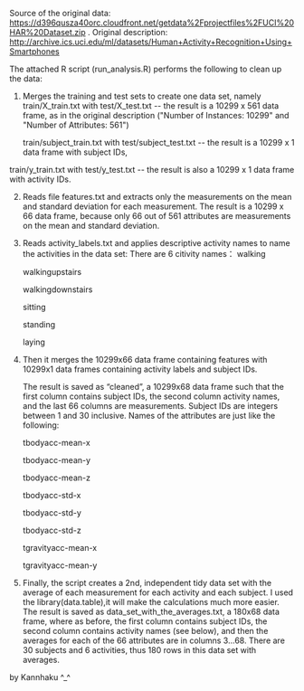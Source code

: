 Source of the original data: https://d396qusza40orc.cloudfront.net/getdata%2Fprojectfiles%2FUCI%20HAR%20Dataset.zip . Original description: http://archive.ics.uci.edu/ml/datasets/Human+Activity+Recognition+Using+Smartphones

The attached R script (run_analysis.R) performs the following to clean up the data:

1. Merges the training and test sets to create one data set, namely
train/X_train.txt with test/X_test.txt -- the result is a 10299 x 561 data frame, as in the original description ("Number of Instances: 10299" and "Number of Attributes: 561")

   train/subject_train.txt with test/subject_test.txt -- the result is a 10299 x 1 data frame with subject IDs,

  train/y_train.txt with test/y_test.txt -- the result is also a 10299 x 1 data frame with activity IDs.

2. Reads file features.txt and extracts only the measurements on the mean and standard deviation for each measurement.
The result is a 10299 x 66 data frame, because only 66 out of 561 attributes are measurements on the mean and standard deviation. 

3. Reads activity_labels.txt and applies descriptive activity names to name the activities in the data set:
   There are 6 citivity names：
   walking

   walkingupstairs

   walkingdownstairs

   sitting

   standing

   laying

4. Then it merges the 10299x66 data frame containing features with 10299x1 data frames containing activity labels and subject IDs.

   The result is saved as “cleaned”, a 10299x68 data frame such that the first column contains subject IDs, the second column activity names, and the last 66 columns are measurements. Subject IDs are integers between 1 and 30 inclusive. Names of the attributes are just like the following:

   tbodyacc-mean-x

   tbodyacc-mean-y

   tbodyacc-mean-z

   tbodyacc-std-x

   tbodyacc-std-y

   tbodyacc-std-z

   tgravityacc-mean-x

   tgravityacc-mean-y

5. Finally, the script creates a 2nd, independent tidy data set with the average of each measurement for each activity and each subject.
   I used the library(data.table),it will make the calculations much more easier.
   The result is saved as data_set_with_the_averages.txt, a 180x68 data frame, where as before, the first column contains subject IDs, the second column contains activity names (see below), and then the averages for each of the 66 attributes are in columns 3...68. There are 30 subjects and 6 activities, thus 180 rows in this data set with averages.
   



   
by Kannhaku ^_^
